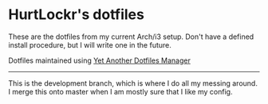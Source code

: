 # HurtLockr's dotfiles

These are the dotfiles from my current Arch/i3 setup. Don't have a defined install procedure, but I will write one in the future. 

Dotfiles maintained using [Yet Another Dotfiles Manager](https://github.com/TheLocehiliosan/yadm)

---

This is the development branch, which is where I do all my messing around. I merge this onto master when I am mostly sure that I like my config.

